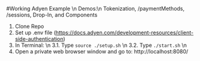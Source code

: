 #Working Adyen Example \n
Demos:\n
Tokenization, /paymentMethods, /sessions, Drop-In, and Components

1. Clone Repo
2. Set up .env file (https://docs.adyen.com/development-resources/client-side-authentication)
3. In Terminal: \n
    3.1. Type `source ./setup.sh` \n
    3.2. Type  `./start.sh` \n
4. Open a private web browser window and go to: http://localhost:8080/



